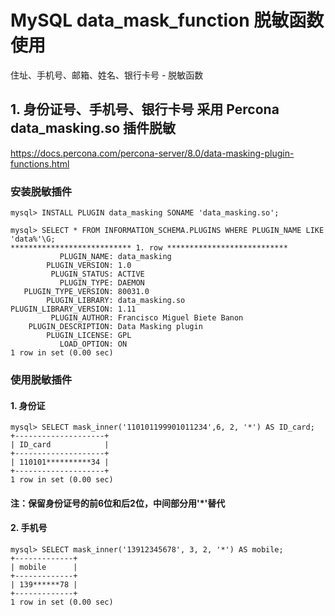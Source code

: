 # MySQL data_mask_function 脱敏函数使用
住址、手机号、邮箱、姓名、银行卡号 - 脱敏函数
## 1. 身份证号、手机号、银行卡号 采用 Percona data_masking.so 插件脱敏
https://docs.percona.com/percona-server/8.0/data-masking-plugin-functions.html

### 安装脱敏插件
```
mysql> INSTALL PLUGIN data_masking SONAME 'data_masking.so';

mysql> SELECT * FROM INFORMATION_SCHEMA.PLUGINS WHERE PLUGIN_NAME LIKE 'data%'\G;
*************************** 1. row ***************************
           PLUGIN_NAME: data_masking
        PLUGIN_VERSION: 1.0
         PLUGIN_STATUS: ACTIVE
           PLUGIN_TYPE: DAEMON
   PLUGIN_TYPE_VERSION: 80031.0
        PLUGIN_LIBRARY: data_masking.so
PLUGIN_LIBRARY_VERSION: 1.11
         PLUGIN_AUTHOR: Francisco Miguel Biete Banon
    PLUGIN_DESCRIPTION: Data Masking plugin
        PLUGIN_LICENSE: GPL
           LOAD_OPTION: ON
1 row in set (0.00 sec)
```

### 使用脱敏插件
#### 1. 身份证
```
mysql> SELECT mask_inner('110101199901011234',6, 2, '*') AS ID_card;
+--------------------+
| ID_card            |
+--------------------+
| 110101**********34 |
+--------------------+
1 row in set (0.00 sec)
```
#### 注：保留身份证号的前6位和后2位，中间部分用'*'替代

#### 2. 手机号
```
mysql> SELECT mask_inner('13912345678', 3, 2, '*') AS mobile;
+-------------+
| mobile      |
+-------------+
| 139******78 |
+-------------+
1 row in set (0.00 sec)
```

